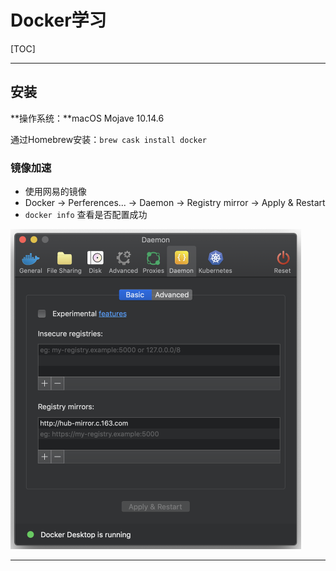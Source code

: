 # Docker学习

[TOC]

------

## 安装

**操作系统：**macOS Mojave 10.14.6

通过Homebrew安装：`brew cask install docker`

### 镜像加速

- 使用网易的镜像
- Docker -> Perferences... -> Daemon -> Registry mirror -> Apply & Restart
- `docker info` 查看是否配置成功

<img src="../ScreenShots/Docker/mirror.png" alt="mirror" style="zoom:50%;" />

------

